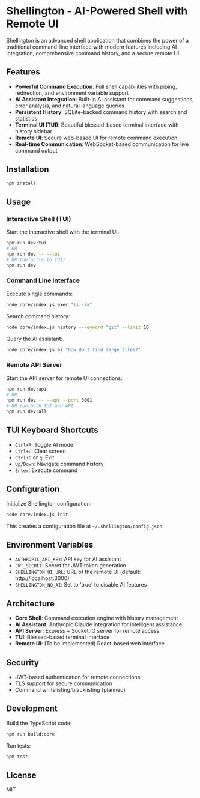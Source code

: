 # Shellington - AI-Powered Shell with Remote UI

Shellington is an advanced shell application that combines the power of a traditional command-line interface with modern features including AI integration, comprehensive command history, and a secure remote UI.

## Features

- **Powerful Command Execution**: Full shell capabilities with piping, redirection, and environment variable support
- **AI Assistant Integration**: Built-in AI assistant for command suggestions, error analysis, and natural language queries
- **Persistent History**: SQLite-backed command history with search and statistics
- **Terminal UI (TUI)**: Beautiful blessed-based terminal interface with history sidebar
- **Remote UI**: Secure web-based UI for remote command execution
- **Real-time Communication**: WebSocket-based communication for live command output

## Installation

```bash
npm install
```

## Usage

### Interactive Shell (TUI)

Start the interactive shell with the terminal UI:

```bash
npm run dev:tui
# OR
npm run dev -- --tui
# OR (defaults to TUI)
npm run dev
```

### Command Line Interface

Execute single commands:

```bash
node core/index.js exec "ls -la"
```

Search command history:

```bash
node core/index.js history --keyword "git" --limit 10
```

Query the AI assistant:

```bash
node core/index.js ai "how do I find large files?"
```

### Remote API Server

Start the API server for remote UI connections:

```bash
npm run dev:api
# OR
npm run dev -- --api --port 3001
# OR run both TUI and API
npm run dev:all
```

## TUI Keyboard Shortcuts

- `Ctrl+A`: Toggle AI mode
- `Ctrl+L`: Clear screen
- `Ctrl+C` or `q`: Exit
- `Up/Down`: Navigate command history
- `Enter`: Execute command

## Configuration

Initialize Shellington configuration:

```bash
node core/index.js init
```

This creates a configuration file at `~/.shellington/config.json`.

## Environment Variables

- `ANTHROPIC_API_KEY`: API key for AI assistant
- `JWT_SECRET`: Secret for JWT token generation
- `SHELLINGTON_UI_URL`: URL of the remote UI (default: http://localhost:3000)
- `SHELLINGTON_NO_AI`: Set to 'true' to disable AI features

## Architecture

- **Core Shell**: Command execution engine with history management
- **AI Assistant**: Anthropic Claude integration for intelligent assistance
- **API Server**: Express + Socket.IO server for remote access
- **TUI**: Blessed-based terminal interface
- **Remote UI**: (To be implemented) React-based web interface

## Security

- JWT-based authentication for remote connections
- TLS support for secure communication
- Command whitelisting/blacklisting (planned)

## Development

Build the TypeScript code:

```bash
npm run build:core
```

Run tests:

```bash
npm test
```

## License

MIT
